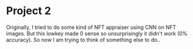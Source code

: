 # Project 2

Originally, I tried to do some kind of NFT appraiser using CNN on NFT images. But this lowkey made 0 sense so unsurprisingly it didn't work (0% accuracy). So now I am trying to think of something else to do.. 